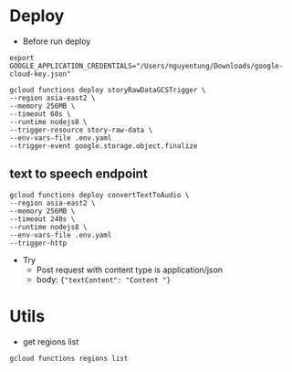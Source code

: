 # Deploy

* Before run deploy
```
export GOOGLE_APPLICATION_CREDENTIALS="/Users/nguyentung/Downloads/google-cloud-key.json"
```

```
gcloud functions deploy storyRawDataGCSTrigger \
--region asia-east2 \
--memory 256MB \
--timeout 60s \
--runtime nodejs8 \
--trigger-resource story-raw-data \
--env-vars-file .env.yaml
--trigger-event google.storage.object.finalize
```

## text to speech endpoint
```
gcloud functions deploy convertTextToAudio \
--region asia-east2 \
--memory 256MB \
--timeout 240s \
--runtime nodejs8 \
--env-vars-file .env.yaml
--trigger-http
```

* Try
    * Post request with content type is application/json
    * body: ```{"textContent": "Content "}```

# Utils
* get regions list
```
gcloud functions regions list
```
